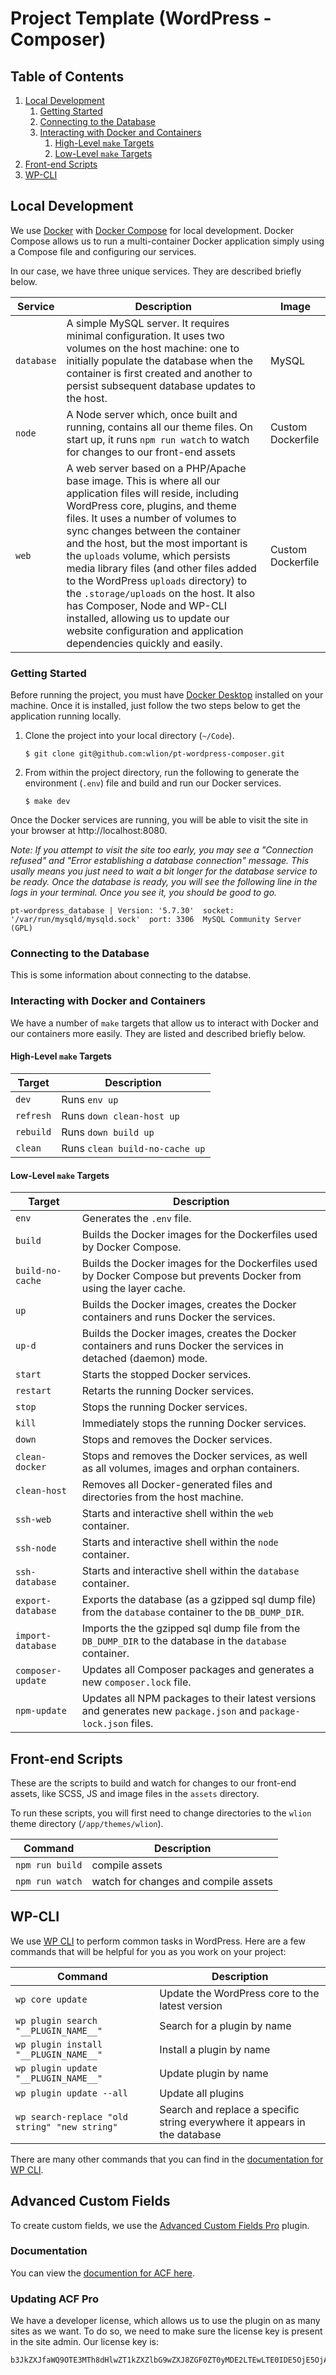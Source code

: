 # Project Template (WordPress - Composer)

## Table of Contents

1. [Local Development](#local-development)
   1. [Getting Started](#getting-started)
   2. [Connecting to the Database](#connecting-to-the-database)
   3. [Interacting with Docker and Containers](#interacting-with-docker-and-containers)
      1. [High-Level `make` Targets](#high-level-make-targets)
      1. [Low-Level `make` Targets](#low-level-make-targets)
2. [Front-end Scripts](#front-end-scripts)
3. [WP-CLI](#wp-cli)

## Local Development

We use [Docker](https://www.docker.com/) with [Docker Compose](https://docs.docker.com/compose/) for local development. Docker Compose allows us to run a multi-container Docker application simply using a Compose file and configuring our services.

In our case, we have three unique services. They are described briefly below.

| Service    | Description                                                                                                                                                                                                                                                                                                                                                                                                                                                                                                                                                                      | Image             |
| ---------- | -------------------------------------------------------------------------------------------------------------------------------------------------------------------------------------------------------------------------------------------------------------------------------------------------------------------------------------------------------------------------------------------------------------------------------------------------------------------------------------------------------------------------------------------------------------------------------- | ----------------- |
| `database` | A simple MySQL server. It requires minimal configuration. It uses two volumes on the host machine: one to initially populate the database when the container is first created and another to persist subsequent database updates to the host.                                                                                                                                                                                                                                                                                                                                    | MySQL             |
| `node`     | A Node server which, once built and running, contains all our theme files. On start up, it runs `npm run watch` to watch for changes to our front-end assets                                                                                                                                                                                                                                                                                                                                                                                                                     | Custom Dockerfile |
| `web`      | A web server based on a PHP/Apache base image. This is where all our application files will reside, including WordPress core, plugins, and theme files. It uses a number of volumes to sync changes between the container and the host, but the most important is the `uploads` volume, which persists media library files (and other files added to the WordPress `uploads` directory) to the `.storage/uploads` on the host. It also has Composer, Node and WP-CLI installed, allowing us to update our website configuration and application dependencies quickly and easily. | Custom Dockerfile |

### Getting Started

Before running the project, you must have [Docker Desktop](https://www.docker.com/products/docker-desktop) installed on your machine. Once it is installed, just follow the two steps below to get the application running locally.

1. Clone the project into your local directory (`~/Code`).

   ```
   $ git clone git@github.com:wlion/pt-wordpress-composer.git
   ```

2. From within the project directory, run the following to generate the environment (`.env`) file and build and run our Docker services.

   ```
   $ make dev
   ```

Once the Docker services are running, you will be able to visit the site in your browser at http://localhost:8080.

_Note: If you attempt to visit the site too early, you may see a "Connection refused" and "Error establishing a database connection" message. This usally means you just need to wait a bit longer for the database service to be ready. Once the database is ready, you will see the following line in the logs in your terminal. Once you see it, you should be good to go._

```
pt-wordpress_database | Version: '5.7.30'  socket: '/var/run/mysqld/mysqld.sock'  port: 3306  MySQL Community Server (GPL)
```

### Connecting to the Database

This is some information about connecting to the databse.

### Interacting with Docker and Containers

We have a number of `make` targets that allow us to interact with Docker and our containers more easily. They are listed and described briefly below.

#### High-Level `make` Targets

| Target    | Description                    |
| --------- | ------------------------------ |
| `dev`     | Runs `env up`                  |
| `refresh` | Runs `down clean-host up`      |
| `rebuild` | Runs `down build up`           |
| `clean`   | Runs `clean build-no-cache up` |

#### Low-Level `make` Targets

| Target            | Description                                                                                                         |
| ----------------- | ------------------------------------------------------------------------------------------------------------------- |
| `env`             | Generates the `.env` file.                                                                                          |
| `build`           | Builds the Docker images for the Dockerfiles used by Docker Compose.                                                |
| `build-no-cache`  | Builds the Docker images for the Dockerfiles used by Docker Compose but prevents Docker from using the layer cache. |
| `up`              | Builds the Docker images, creates the Docker containers and runs Docker the services.                               |
| `up-d`            | Builds the Docker images, creates the Docker containers and runs Docker the services in detached (daemon) mode.     |
| `start`           | Starts the stopped Docker services.                                                                                 |
| `restart`         | Retarts the running Docker services.                                                                                |
| `stop`            | Stops the running Docker services.                                                                                  |
| `kill`            | Immediately stops the running Docker services.                                                                      |
| `down`            | Stops and removes the Docker services.                                                                              |
| `clean-docker`    | Stops and removes the Docker services, as well as all volumes, images and orphan containers.                        |
| `clean-host`      | Removes all Docker-generated files and directories from the host machine.                                           |
| `ssh-web`         | Starts and interactive shell within the `web` container.                                                            |
| `ssh-node`        | Starts and interactive shell within the `node` container.                                                           |
| `ssh-database`    | Starts and interactive shell within the `database` container.                                                       |
| `export-database` | Exports the database (as a gzipped sql dump file) from the `database` container to the `DB_DUMP_DIR`.               |
| `import-database` | Imports the the gzipped sql dump file from the `DB_DUMP_DIR` to the database in the `database` container.           |
| `composer-update` | Updates all Composer packages and generates a new `composer.lock` file.                                             |
| `npm-update`      | Updates all NPM packages to their latest versions and generates new `package.json` and `package-lock.json` files.   |

## Front-end Scripts

These are the scripts to build and watch for changes to our front-end assets, like SCSS, JS and image files in the `assets` directory.

To run these scripts, you will first need to change directories to the `wlion` theme directory (`/app/themes/wlion`).

| Command         | Description                          |
| --------------- | ------------------------------------ |
| `npm run build` | compile assets                       |
| `npm run watch` | watch for changes and compile assets |

## WP-CLI

We use [WP CLI](http://wp-cli.org/) to perform common tasks in WordPress. Here are a few commands that will be helpful for you as you work on your project:

| Command                                       | Description                                                                |
| --------------------------------------------- | -------------------------------------------------------------------------- |
| `wp core update`                              | Update the WordPress core to the latest version                            |
| `wp plugin search "__PLUGIN_NAME__"`          | Search for a plugin by name                                                |
| `wp plugin install "__PLUGIN_NAME__"`         | Install a plugin by name                                                   |
| `wp plugin update "__PLUGIN_NAME__"`          | Update plugin by name                                                      |
| `wp plugin update --all`                      | Update all plugins                                                         |
| `wp search-replace "old string" "new string"` | Search and replace a specific string everywhere it appears in the database |

There are many other commands that you can find in the [documentation for WP CLI](https://developer.wordpress.org/cli/commands/).

## Advanced Custom Fields

To create custom fields, we use the [Advanced Custom Fields Pro](https://www.advancedcustomfields.com/) plugin.

### Documentation

You can view the [documention for ACF here](https://www.advancedcustomfields.com/resources/).

### Updating ACF Pro

We have a developer license, which allows us to use the plugin on as many sites as we want. To do so, we need to make sure the license key is present in the site admin. Our license key is:

```
b3JkZXJfaWQ9OTE3MTh8dHlwZT1kZXZlbG9wZXJ8ZGF0ZT0yMDE2LTEwLTE0IDE5OjE5OjA2
```
